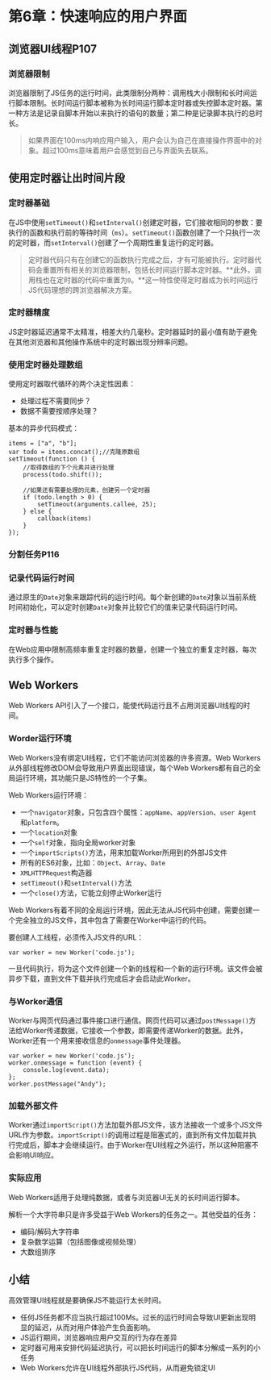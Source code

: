 ﻿# 第6章：快速响应的用户界面 #

## 浏览器UI线程P107 ##

### 浏览器限制 ###

浏览器限制了JS任务的运行时间，此类限制分两种：调用栈大小限制和长时间运行脚本限制。长时间运行脚本被称为长时间运行脚本定时器或失控脚本定时器。第一种方法是记录自脚本开始以来执行的语句的数量；第二种是记录脚本执行的总时长。

> 如果界面在100ms内响应用户输入，用户会认为自己在直接操作界面中的对象。超过100ms意味着用户会感觉到自己与界面失去联系。

## 使用定时器让出时间片段 ##

### 定时器基础 ###

在JS中使用`setTimeout()`和`setInterval()`创建定时器，它们接收相同的参数：要执行的函数和执行前的等待时间（`ms`）。`setTimeout()`函数创建了一个只执行一次的定时器，而`setInterval()`创建了一个周期性重复运行的定时器。

> 定时器代码只有在创建它的函数执行完成之后，才有可能被执行。定时器代码会重置所有相关的浏览器限制，包括长时间运行脚本定时器。**此外，调用栈也在定时器的代码中重置为`0`。**这一特性使得定时器成为长时间运行JS代码理想的跨浏览器解决方案。

### 定时器精度 ###

JS定时器延迟通常不太精准，相差大约几毫秒。定时器延时的最小值有助于避免在其他浏览器和其他操作系统中的定时器出现分辨率问题。

### 使用定时器处理数组 ###

使用定时器取代循环的两个决定性因素：

- 处理过程不需要同步？
- 数据不需要按顺序处理？

基本的异步代码模式：

    items = ["a", "b"];
    var todo = items.concat();//克隆原数组
    setTimeout(function () {
        //取得数组的下个元素并进行处理
        process(todo.shift());
    
        //如果还有需要处理的元素，创建另一个定时器
        if (todo.length > 0) {
            setTimeout(arguments.callee, 25);
        } else {
            callback(items)
        }
    });

### 分割任务P116 ###

### 记录代码运行时间 ###

通过原生的`Date`对象来跟踪代码的运行时间。每个新创建的`Date`对象以当前系统时间初始化，可以定时创建`Date`对象并比较它们的值来记录代码运行时间。

### 定时器与性能 ###

在Web应用中限制高频率重复定时器的数量，创建一个独立的重复定时器，每次执行多个操作。

## Web Workers ##

Web Workers API引入了一个接口，能使代码运行且不占用浏览器UI线程的时间。

### Worder运行环境 ###

Web Workers没有绑定UI线程，它们不能访问浏览器的许多资源。Web Workers从外部线程修改DOM会导致用户界面出现错误，每个Web Workers都有自己的全局运行环境，其功能只是JS特性的一个子集。

Web Workers运行环境：

- 一个`navigator`对象，只包含四个属性：`appName`、`appVersion`、`user Agent`和`platform`。
- 一个`location`对象
- 一个`self`对象，指向全局worker对象
- 一个`importScripts()`方法，用来加载Worker所用到的外部JS文件
- 所有的ES6对象，比如：`Object`、`Array`、`Date`
- `XMLHTTPRequest`构造器
- `setTimeout()`和`setInterval()`方法
- 一个`close()`方法，它能立刻停止Worker运行

Web Workers有着不同的全局运行环境，因此无法从JS代码中创建，需要创建一个完全独立的JS文件，其中包含了需要在Worker中运行的代码。

要创建人工线程，必须传入JS文件的URL：

    var worker = new Worker('code.js');

一旦代码执行，将为这个文件创建一个新的线程和一个新的运行环境。该文件会被异步下载，直到文件下载并执行完成后才会启动此Worker。

### 与Worker通信 ###

Worker与网页代码通过事件接口进行通信。网页代码可以通过`postMessage()`方法给Worker传递数据，它接收一个参数，即需要传递Worker的数据。此外，Worker还有一个用来接收信息的`onmessage`事件处理器。

    var worker = new Worker('code.js');
    worker.onmessage = function (event) {
        console.log(event.data);
    };
    worker.postMessage("Andy");

### 加载外部文件 ###

Worker通过`importScript()`方法加载外部JS文件，该方法接收一个或多个JS文件URL作为参数。`importScript()`的调用过程是阻塞式的，直到所有文件加载并执行完成后，脚本才会继续运行。由于Worker在UI线程之外运行，所以这种阻塞不会影响UI响应。

### 实际应用 ###

Web Workers适用于处理纯数据，或者与浏览器UI无关的长时间运行脚本。

解析一个大字符串只是许多受益于Web Workers的任务之一。其他受益的任务：

- 编码/解码大字符串
- 复杂数学运算（包括图像或视频处理）
- 大数组排序

## 小结 ##

高效管理UI线程就是要确保JS不能运行太长时间。

- 任何JS任务都不应当执行超过100Ms。过长的运行时间会导致UI更新出现明显的延迟，从而对用户体验产生负面影响。
- JS运行期间，浏览器响应用户交互的行为存在差异
- 定时器可用来安排代码延迟执行，可以把长时间运行的脚本分解成一系列的小任务
- Web Workers允许在UI线程外部执行JS代码，从而避免锁定UI




